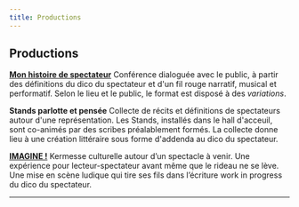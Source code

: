 ```yaml
---
title: Productions
---
```


**Productions**
--- 

**[Mon histoire de spectateur](http://joelkerouanton.fr/ecritureenvisavis/dico-du-spectateur/le-dico-du-spectateur-conference)**   Conférence dialoguée avec le public, à partir des définitions du dico du spectateur et d'un fil rouge narratif, musical et performatif. Selon le lieu et le public, le format est disposé à des *variations*.
 

**Stands parlotte et pensée** Collecte de récits et définitions de spectateurs autour d'une représentation. Les Stands, installés dans le hall d'acceuil, sont co-animés par des scribes préalablement formés. La collecte donne lieu à une création littéraire sous forme d'addenda au dico du spectateur.


**[IMAGINE !](http://joelkerouanton.fr/ecritureenvisavis/dico-du-spectateur/imagine)** Kermesse culturelle autour d’un spectacle à venir. Une expérience pour lecteur-spectateur avant même que le rideau ne se lève. Une mise en scène ludique qui tire ses fils dans l’écriture work in progress du dico du spectateur. 

---